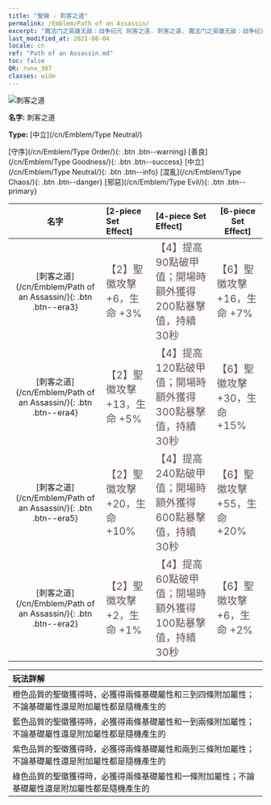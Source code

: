 ```yaml
---
title: "聖徽 - 刺客之道"
permalink: /Emblem/Path of an Assassin/
excerpt: "魔法门之英雄无敌：战争纪元 刺客之道. 刺客之道. 魔法门之英雄无敌：战争纪元 聖徽 刺客之道. 魔法门之英雄无敌：战争纪元 中立 刺客之道"
last_modified_at: 2021-08-04
locale: cn
ref: "Path of an Assassin.md"
toc: false
QR: rune_307
classes: wide
---
```


  ![刺客之道](/images/r/rune_icon_107.png)

 **名字:** 刺客之道

 **Type:** [中立](/cn/Emblem/Type Neutral/)

  [守序](/cn/Emblem/Type Order/){: .btn .btn--warning}   [善良](/cn/Emblem/Type Goodness/){: .btn .btn--success}   [中立](/cn/Emblem/Type Neutral/){: .btn .btn--info}   [混亂](/cn/Emblem/Type Chaos/){: .btn .btn--danger}   [邪惡](/cn/Emblem/Type Evil/){: .btn .btn--primary} 

  |  名字    | [2-piece Set Effect] | [4-piece Set Effect] | [6-piece Set Effect]  | 
  |:-----------------------:|:-------------------|:-----------------|----------------| 
  | [刺客之道](/cn/Emblem/Path of an Assassin/){: .btn .btn--era3} | <span style="color: #645252;font-size:20px">【2】聖徽攻擊 +6，生命 +3%</span> | <span style="color: #645252;font-size:20px">【4】提高90點破甲值；開場時額外獲得200點暴擊值，持續30秒</span> | <span style="color: #645252;font-size:20px">【6】聖徽攻擊 +16，生命 +7%</span> | 
  | [刺客之道](/cn/Emblem/Path of an Assassin/){: .btn .btn--era4} | <span style="color: #645252;font-size:20px">【2】聖徽攻擊 +13，生命 +5%</span> | <span style="color: #645252;font-size:20px">【4】提高120點破甲值；開場時額外獲得300點暴擊值，持續30秒</span> | <span style="color: #645252;font-size:20px">【6】聖徽攻擊 +30，生命 +15%</span> | 
  | [刺客之道](/cn/Emblem/Path of an Assassin/){: .btn .btn--era5} | <span style="color: #645252;font-size:20px">【2】聖徽攻擊 +20，生命 +10%</span> | <span style="color: #645252;font-size:20px">【4】提高240點破甲值；開場時額外獲得600點暴擊值，持續30秒</span> | <span style="color: #645252;font-size:20px">【6】聖徽攻擊 +55，生命 +20%</span> | 
  | [刺客之道](/cn/Emblem/Path of an Assassin/){: .btn .btn--era2} | <span style="color: #645252;font-size:20px">【2】聖徽攻擊 +2，生命 +1%</span> | <span style="color: #645252;font-size:20px">【4】提高60點破甲值；開場時額外獲得100點暴擊值，持續30秒</span> | <span style="color: #645252;font-size:20px">【6】聖徽攻擊 +6，生命 +2%</span> | 

  |         玩法詳解            | 
  |:-------------------------------|
  | 橙色品質的聖徽獲得時，必獲得兩條基礎屬性和三到四條附加屬性；不論基礎屬性還是附加屬性都是隨機產生的 |
  | 藍色品質的聖徽獲得時，必獲得兩條基礎屬性和一到兩條附加屬性；不論基礎屬性還是附加屬性都是隨機產生的 |
  | 紫色品質的聖徽獲得時，必獲得兩條基礎屬性和兩到三條附加屬性；不論基礎屬性還是附加屬性都是隨機產生的 |
  | 綠色品質的聖徽獲得時，必獲得兩條基礎屬性和一條附加屬性；不論基礎屬性還是附加屬性都是隨機產生的 |
